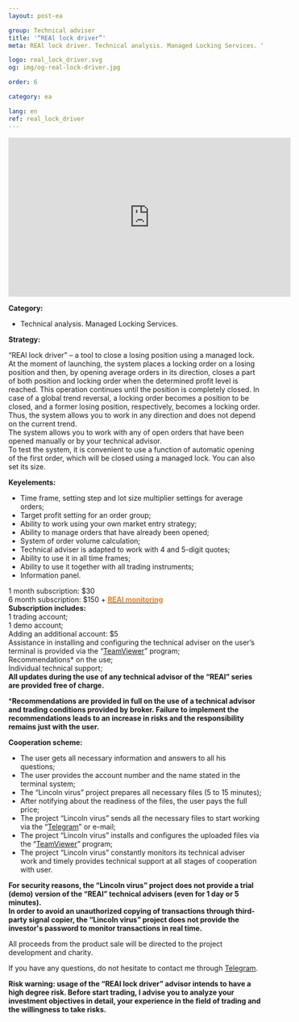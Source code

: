 ```yaml
---
layout: post-ea

group: Technical adviser
title: '“REAl lock driver”'
meta: REAl lock driver. Technical analysis. Managed Locking Services. “REAl lock driver” – a tool to close a losing position using a managed lock. All proceeds from the product sale will be directed to the project development and charity.

logo: real_lock_driver.svg
og: img/og-real-lock-driver.jpg

order: 6

category: ea

lang: en
ref: real_lock_driver
---
```


<div class="video-container mb-3">
  <iframe class="mx-auto d-block" width="560" height="315" src="https://www.youtube.com/embed/G6Dqpv0mCGc?rel=0&amp;controls=2&amp;showinfo=0" frameborder="0" allow="autoplay; encrypted-media" allowfullscreen> </iframe>
</div>


**Category:**
  - Technical analysis. Managed Locking Services.
  
**Strategy:**

“REAl lock driver” – a tool to close a losing position using a managed lock.  
At the moment of launching, the system places a locking order on a losing position and then, by opening average orders in its direction, closes a part of both position and locking order when the determined profit level is reached. This operation continues until the position is completely closed. In case of a global trend reversal, a locking order becomes a position to be closed, and a former losing position, respectively, becomes a locking order. Thus, the system allows you to work in any direction and does not depend on the current trend.  
The system allows you to work with any of open orders that have been opened manually or by your technical advisor.  
To test the system, it is convenient to use a function of automatic opening of the first order, which will be closed using a managed lock. You can also set its size.  

**Keyelements:**
  - Time frame, setting step and lot size multiplier settings for average orders;
  - Target profit setting for an order group;
  - Ability to work using your own market entry strategy;
  - Ability to manage orders that have already been opened;
  - System of order volume calculation;
  - Technical adviser is adapted to work with 4 and 5-digit quotes;
  - Ability to use it in all time frames;
  - Ability to use it together with all trading instruments;
  - Information panel.
  
  1 month subscription: $30  
  6 month subscription: $150 + **<a href="https://lincolnvirus.com/projects/forex/real_monitoring.html" target="_blank"><span style="color:#f07e20">REAl monitoring</span></a>**  
  **Subscription includes:**  
  1 trading account;  
  1 demo account;  
  Adding an additional account: $5  
  Assistance in installing and configuring the technical adviser on the user’s terminal is provided via the “<a href="https://www.teamviewer.com/" target="_blank">TeamViewer</a>” program;  
  Recommendations* on the use;  
  Individual technical support;  
  **All updates during the use of any technical advisor of the “REAl” series are provided free of charge.**
  
  ***Recommendations are provided in full on the use of a technical advisor and trading conditions provided by broker. Failure to implement the recommendations leads to an increase in risks and the responsibility remains just with the user.**
  
  **Cooperation scheme:**
  
- The user gets all necessary information and answers to all his questions;  
- The user provides the account number and the name stated in the terminal system;  
- The “Lincoln virus” project prepares all necessary files (5 to 15 minutes);  
- After notifying about the readiness of the files, the user pays the full price;  
- The project “Lincoln virus” sends all the necessary files to start working via the “<a href="https://t.me/chutkoy" target="_blank">Telegram</a>” or e-mail;  
- The project “Lincoln virus” installs and configures the uploaded files via the “<a href="https://www.teamviewer.com/" target="_blank">TeamViewer</a>” program;  
- The project “Lincoln virus” constantly monitors its technical adviser work and timely provides technical support at all stages of cooperation with user.  

**For security reasons, the “Lincoln virus” project does not provide a trial (demo) version of the “REAl” technical advisers (even for 1 day or 5 minutes).**  
**In order to avoid an unauthorized copying of transactions through third-party signal copier, the “Lincoln virus” project does not provide the investor's password to monitor transactions in real time.**  

All proceeds from the product sale will be directed to the project development and charity.  

If you have any questions, do not hesitate to contact me through <a href="https://t.me/chutkoy" target="_blank">Telegram</a>.  

**Risk warning: usage of the “REAl lock driver” advisor intends to have a high degree risk. Before start trading, I advise you to analyze your investment objectives in detail, your experience in the field of trading and the willingness to take risks.**
